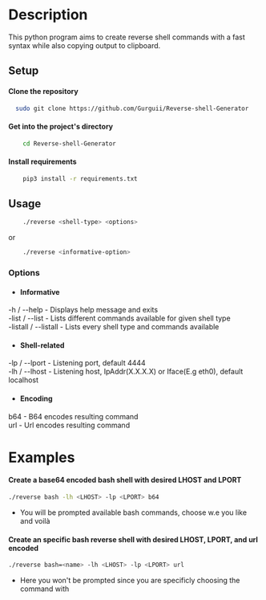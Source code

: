 # Description  
This python program aims to create reverse shell commands with a fast syntax while also copying output to clipboard.
## Setup
#### Clone the repository
```bash
  sudo git clone https://github.com/Gurguii/Reverse-shell-Generator
```  
#### Get into the project's directory
```bash
    cd Reverse-shell-Generator
```  
#### Install requirements
```bash
    pip3 install -r requirements.txt
```
## Usage
```bash
    ./reverse <shell-type> <options>
```  
or  
```bash
    ./reverse <informative-option>
```
### Options  

- #### Informative  
-h / --help - Displays help message and exits  
-list / --list <shell-type> - Lists different commands available for given shell type  
-listall / --listall - Lists every shell type and commands available  

- #### Shell-related  
-lp / --lport <lport> - Listening port, default 4444  
-lh / --lhost <lhost> - Listening host, IpAddr(X.X.X.X) or Iface(E.g eth0), default localhost  

- #### Encoding  
b64 - B64 encodes resulting command  
url - Url encodes resulting command  

# Examples  
#### Create a base64 encoded bash shell with desired LHOST and LPORT  
```bash
./reverse bash -lh <LHOST> -lp <LPORT> b64
```  
- You will be prompted available bash commands, choose w.e you like and voilà  

#### Create an specific bash reverse shell with desired LHOST, LPORT, and url encoded  
```bash
./reverse bash=<name> -lh <LHOST> -lp <LPORT> url
```  
- Here you won't be prompted since you are specificly choosing the command with <name>
